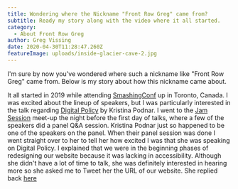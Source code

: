```yaml
---
title: Wondering where the Nickname "Front Row Greg" came from?
subtitle: Ready my story along with the video where it all started.
category:
  - About Front Row Greg
author: Greg Vissing
date: 2020-04-30T11:28:47.260Z
featureImage: uploads/inside-glacier-cave-2.jpg
---
```

I'm sure by now you've wondered where such a nickname like "Front Row Greg" came from. Below is my story about how this nickname came about.

It all started in 2019 while attending [SmashingConf](https://smashingconf.com/toronto-2019) up in Toronto, Canada. I was excited about the lineup of speakers, but I was particularly interested in the talk regarding [Digital Policy](https://vimeo.com/348952186) by Kristina Podnar. I went to the [Jam Session](https://smashingconf.com/toronto-2019/jam-session) meet-up the night before the first day of talks, where a few of the speakers did a panel Q&A session. Kristina Podnar just so happened to be one of the speakers on the panel. When their panel session was done I went straight over to her to tell her how excited I was that she was speaking on Digital Policy. I explained that we were in the beginning phases of redesigning our website because it was lacking in accessibility. Although she didn't have a lot of time to talk, she was definitely interested in hearing more so she asked me to Tweet her the URL of our website. She replied back  [here](https://vimeo.com/348952186#t=1793s)
